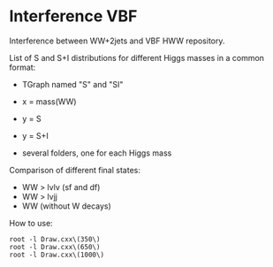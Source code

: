 Interference VBF
================

Interference between WW+2jets and VBF HWW repository.

List of S and S+I distributions for different Higgs masses in a common format:
   * TGraph named "S" and "SI"
   * x = mass(WW)
   * y = S
   * y = S+I

   * several folders, one for each Higgs mass

Comparison of different final states:

   * WW > lvlv (sf and df)
   * WW > lvjj
   * WW (without W decays)


How to use:

    root -l Draw.cxx\(350\)
    root -l Draw.cxx\(650\)
    root -l Draw.cxx\(1000\)




